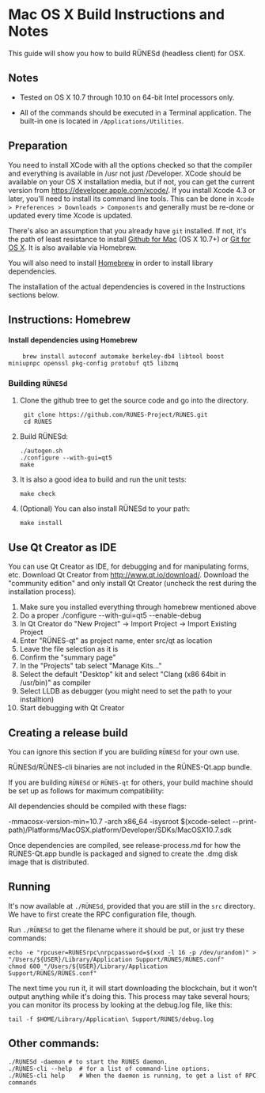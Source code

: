 Mac OS X Build Instructions and Notes
====================================
This guide will show you how to build RÜNESd (headless client) for OSX.

Notes
-----

* Tested on OS X 10.7 through 10.10 on 64-bit Intel processors only.

* All of the commands should be executed in a Terminal application. The
built-in one is located in `/Applications/Utilities`.

Preparation
-----------

You need to install XCode with all the options checked so that the compiler
and everything is available in /usr not just /Developer. XCode should be
available on your OS X installation media, but if not, you can get the
current version from https://developer.apple.com/xcode/. If you install
Xcode 4.3 or later, you'll need to install its command line tools. This can
be done in `Xcode > Preferences > Downloads > Components` and generally must
be re-done or updated every time Xcode is updated.

There's also an assumption that you already have `git` installed. If
not, it's the path of least resistance to install [Github for Mac](https://mac.github.com/)
(OS X 10.7+) or
[Git for OS X](https://code.google.com/p/git-osx-installer/). It is also
available via Homebrew.

You will also need to install [Homebrew](http://brew.sh) in order to install library
dependencies.

The installation of the actual dependencies is covered in the Instructions
sections below.

Instructions: Homebrew
----------------------

#### Install dependencies using Homebrew

        brew install autoconf automake berkeley-db4 libtool boost miniupnpc openssl pkg-config protobuf qt5 libzmq

### Building `RÜNESd`

1. Clone the github tree to get the source code and go into the directory.

        git clone https://github.com/RÜNES-Project/RÜNES.git
        cd RÜNES

2.  Build RÜNESd:

        ./autogen.sh
        ./configure --with-gui=qt5
        make

3.  It is also a good idea to build and run the unit tests:

        make check

4.  (Optional) You can also install RÜNESd to your path:

        make install

Use Qt Creator as IDE
------------------------
You can use Qt Creator as IDE, for debugging and for manipulating forms, etc.
Download Qt Creator from http://www.qt.io/download/. Download the "community edition" and only install Qt Creator (uncheck the rest during the installation process).

1. Make sure you installed everything through homebrew mentioned above
2. Do a proper ./configure --with-gui=qt5 --enable-debug
3. In Qt Creator do "New Project" -> Import Project -> Import Existing Project
4. Enter "RÜNES-qt" as project name, enter src/qt as location
5. Leave the file selection as it is
6. Confirm the "summary page"
7. In the "Projects" tab select "Manage Kits..."
8. Select the default "Desktop" kit and select "Clang (x86 64bit in /usr/bin)" as compiler
9. Select LLDB as debugger (you might need to set the path to your installtion)
10. Start debugging with Qt Creator

Creating a release build
------------------------
You can ignore this section if you are building `RÜNESd` for your own use.

RÜNESd/RÜNES-cli binaries are not included in the RÜNES-Qt.app bundle.

If you are building `RÜNESd` or `RÜNES-qt` for others, your build machine should be set up
as follows for maximum compatibility:

All dependencies should be compiled with these flags:

 -mmacosx-version-min=10.7
 -arch x86_64
 -isysroot $(xcode-select --print-path)/Platforms/MacOSX.platform/Developer/SDKs/MacOSX10.7.sdk

Once dependencies are compiled, see release-process.md for how the RÜNES-Qt.app
bundle is packaged and signed to create the .dmg disk image that is distributed.

Running
-------

It's now available at `./RÜNESd`, provided that you are still in the `src`
directory. We have to first create the RPC configuration file, though.

Run `./RÜNESd` to get the filename where it should be put, or just try these
commands:

    echo -e "rpcuser=RÜNESrpc\nrpcpassword=$(xxd -l 16 -p /dev/urandom)" > "/Users/${USER}/Library/Application Support/RÜNES/RÜNES.conf"
    chmod 600 "/Users/${USER}/Library/Application Support/RÜNES/RÜNES.conf"

The next time you run it, it will start downloading the blockchain, but it won't
output anything while it's doing this. This process may take several hours;
you can monitor its process by looking at the debug.log file, like this:

    tail -f $HOME/Library/Application\ Support/RÜNES/debug.log

Other commands:
-------

    ./RÜNESd -daemon # to start the RÜNES daemon.
    ./RÜNES-cli --help  # for a list of command-line options.
    ./RÜNES-cli help    # When the daemon is running, to get a list of RPC commands
